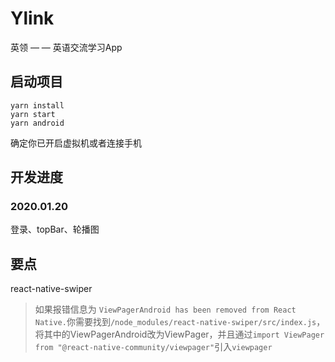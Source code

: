 # Ylink
英领 — — 英语交流学习App

## 启动项目
```
yarn install 
yarn start
yarn android
```
确定你已开启虚拟机或者连接手机

## 开发进度
### 2020.01.20
登录、topBar、轮播图

## 要点
react-native-swiper
> 如果报错信息为 `ViewPagerAndroid has been removed from React Native.`你需要找到`/node_modules/react-native-swiper/src/index.js`，将其中的ViewPagerAndroid改为ViewPager，并且通过`import ViewPager from "@react-native-community/viewpager"`引入`viewpager`